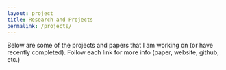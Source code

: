```yaml
---
layout: project
title: Research and Projects
permalink: /projects/
---
```


Below are some of the projects and papers that I am working on (or have recently completed). Follow each link for more info (paper, website, github, etc.)
